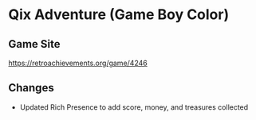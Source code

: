 # Qix Adventure (Game Boy Color)

## Game Site
https://retroachievements.org/game/4246

## Changes
* Updated Rich Presence to add score, money, and treasures collected
